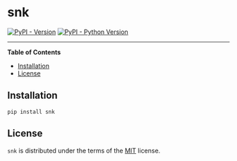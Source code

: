 # snk

[![PyPI - Version](https://img.shields.io/pypi/v/snk.svg)](https://pypi.org/project/snk)
[![PyPI - Python Version](https://img.shields.io/pypi/pyversions/snk.svg)](https://pypi.org/project/snk)

-----

**Table of Contents**

- [Installation](#installation)
- [License](#license)

## Installation

```console
pip install snk
```

## License

`snk` is distributed under the terms of the [MIT](https://spdx.org/licenses/MIT.html) license.
